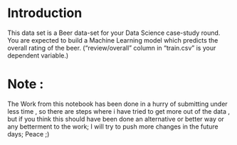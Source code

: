 # Introduction 

This data set is a Beer data-set for your Data Science case-study round. You are expected to
build a Machine Learning model which predicts the overall rating of the beer. (“review/overall”
column in “train.csv” is your dependent variable.)

# Note :

The Work from this notebook has been done in a hurry of submitting under less time , so there are steps where i have tried to get more out of the data ,
but if you think this should have been done an alternative or better way or any betterment to the work; 
I will try to push more changes in the future days; Peace ;)
